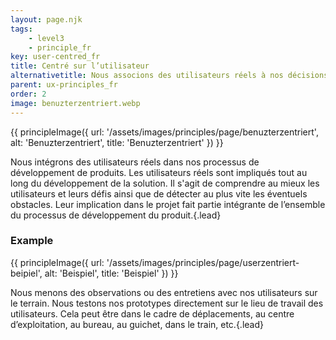 ```yaml
---
layout: page.njk
tags: 
    - level3
    - principle_fr
key: user-centred_fr
title: Centré sur l’utilisateur
alternativetitle: Nous associons des utilisateurs réels à nos décisions.
parent: ux-principles_fr
order: 2
image: benuzterzentriert.webp
---
```


{{ principleImage({
  url: '/assets/images/principles/page/benuzterzentriert',
  alt: 'Benuzterzentriert',
  title: 'Benuzterzentriert'
}) }}

Nous intégrons des utilisateurs réels dans nos processus de développement de produits.​ Les utilisateurs réels sont impliqués tout au long du développement de la solution. Il s'agit de comprendre au mieux les utilisateurs et leurs défis ainsi que de détecter au plus vite les éventuels obstacles. Leur implication dans le projet fait partie intégrante de l’ensemble du processus de développement du produit. ​{.lead}


### Example
{{ principleImage({
  url: '/assets/images/principles/page/userzentriert-beipiel',
  alt: 'Beispiel',
  title: 'Beispiel'
}) }}

Nous menons des observations ou des entretiens avec nos utilisateurs sur le terrain. Nous testons nos prototypes directement sur le lieu de travail des utilisateurs. Cela peut être dans le cadre de déplacements, au centre d’exploitation, au bureau, au guichet, dans le train, etc.{.lead}